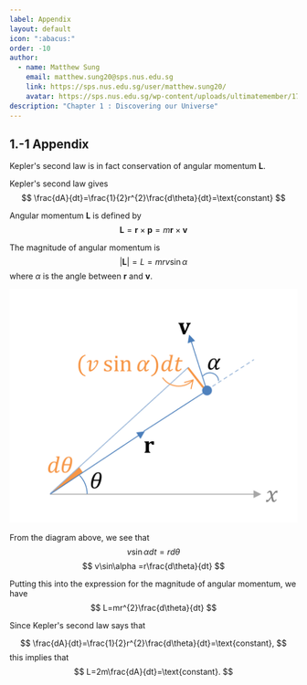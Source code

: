 ```yaml
---
label: Appendix
layout: default
icon: ":abacus:"
order: -10
author:
  - name: Matthew Sung
    email: matthew.sung20@sps.nus.edu.sg
    link: https://sps.nus.edu.sg/user/matthew.sung20/
    avatar: https://sps.nus.edu.sg/wp-content/uploads/ultimatemember/171/profile_photo-190x190.jpg?1658781280
description: "Chapter 1 : Discovering our Universe"
---
```


## 1.-1 Appendix

Kepler's second law is in fact conservation of angular
momentum **L**.

Kepler's second law gives
$$
\frac{dA}{dt}=\frac{1}{2}r^{2}\frac{d\theta}{dt}=\text{constant}
$$

Angular momentum **L** is defined by 
$$
\mathbf{L}=\mathbf{r}\times\mathbf{p}=m\mathbf{r}\times\mathbf{v}
$$

The magnitude of angular momentum is 
$$
|\mathbf{L}|=L=mrv\sin\alpha
$$
where $\alpha$ is the angle between $\mathbf{r}$ and $\mathbf{v}$.

![](<../resources/Chapter 1/angularMomentum.png>)

From the diagram above, we see that 
$$
v\sin\alpha dt =rd\theta
$$
$$
v\sin\alpha =r\frac{d\theta}{dt}
$$

Putting this into the expression for the magnitude of angular momentum,
we have
$$
L=mr^{2}\frac{d\theta}{dt}
$$

Since Kepler's second law says that 

$$
\frac{dA}{dt}=\frac{1}{2}r^{2}\frac{d\theta}{dt}=\text{constant},
$$
this implies that 
$$
L=2m\frac{dA}{dt}=\text{constant}.
$$
